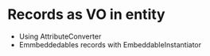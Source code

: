 # Records as VO in entity
* Using AttributeConverter
* Emmbeddedables records with EmbeddableInstantiator